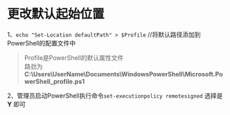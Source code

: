 # 更改默认起始位置
1、`echo "Set-Location defaultPath" > $Profile`   //将默认路径添加到PowerShell的配置文件中
>Profile是PowerShell的默认属性文件  
>路劲为 **C:\Users\UserName\Documents\WindowsPowerShell\Microsoft.PowerShell_profile.ps1**  

2、管理员启动PowerShell执行命令`set-executionpolicy remotesigned` 选择是  **Y** 即可  
